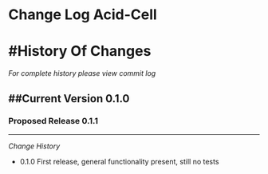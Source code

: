Change Log Acid-Cell
==================


#History Of Changes
=================

*For complete history please view commit log*

##Current Version 0.1.0
--------------------------	


### Proposed Release 0.1.1
----------------------------



*Change History* 

+ 0.1.0
  First release, general functionality present, still no tests


